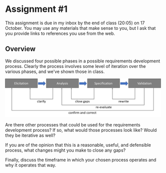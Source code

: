 # Assignment #1

This assignment is due in my inbox by the end of class (20:05) on 17 October. You may use any materials that make sense to you, but I ask that you provide links to references you use from the web.

## Overview

We discussed four possible phases in a possible requirements development process. Clearly the process involves some level of iteration over the various phases, and we've shown those in class.

![Requirements Process](process.png)

Are there other processes that could be used for the requirements development process? If so, what would those processes look like? Would they be iterative as well?

If you are of the opinion that this is a reasonable, useful, and defensible process, what changes might you make to close any gaps?

Finally, discuss the timeframe in which your chosen process operates and why it operates that way.
